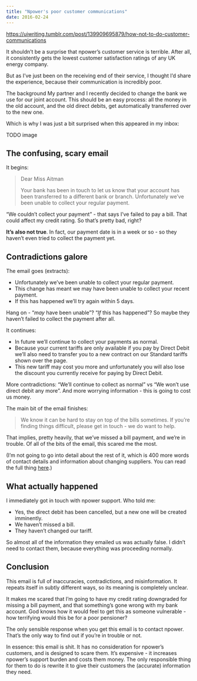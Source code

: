 ```yaml
---
title: "Npower's poor customer communications"
date: 2016-02-24
---
```


https://uiwriting.tumblr.com/post/139909695879/how-not-to-do-customer-communications

It shouldn’t be a surprise that npower’s customer service is terrible. After all, it consistently gets the lowest customer satisfaction ratings of any UK energy company. 

But as I’ve just been on the receiving end of their service, I thought I’d share the experience, because their communication is incredibly poor.

The background
My partner and I recently decided to change the bank we use for our joint account. This should be an easy process: all the money in the old account, and the old direct debits, get automatically transferred over to the new one.

Which is why I was just a bit surprised when this appeared in my inbox:

TODO image

## The confusing, scary email

It begins:

> Dear Miss Aitman
> 
> Your bank has been in touch to let us know that your account has been transferred to a different bank or branch. Unfortunately we’ve been unable to collect your regular payment.

“We couldn’t collect your payment” - that says I’ve failed to pay a bill. That could affect my credit rating. So that’s pretty bad, right? 

**It’s also not true**. In fact, our payment date is in a week or so - so they haven’t even tried to collect the payment yet.

## Contradictions galore

The email goes (extracts):

- Unfortunately we’ve been unable to collect your regular payment.
- This change has meant we may have been unable to collect your recent payment.
- If this has happened we’ll try again within 5 days.

Hang on - “*may* have been unable”? “*If* this has happened”? So maybe they haven’t failed to collect the payment after all.

It continues:

- In future we’ll continue to collect your payments as normal.
- Because your current tariffs are only available if you pay by Direct Debit we’ll also need to transfer you to a new contract on our Standard tariffs shown over the page. 
- This new tariff may cost you more and unfortunately you will also lose the discount you currently receive for paying by Direct Debit.

More contradictions: “We’ll continue to collect as normal” vs “We won’t use direct debit any more”. And more worrying information - this is going to cost us money.

The main bit of the email finishes:

> We know it can be hard to stay on top of the bills sometimes. If you’re finding things difficult, please get in touch - we do want to help.

That implies, pretty heavily, that we’ve missed a bill payment, and we’re in trouble. Of all of the bits of the email, this scared me the most. 

(I’m not going to go into detail about the rest of it, which is 400 more words of contact details and information about changing suppliers. You can read the full thing [here](https://gist.github.com/bethaitman/7440497f1b50705e6029).)

## What actually happened

I immediately got in touch with npower support. Who told me:

- Yes, the direct debit has been cancelled, but a new one will be created imminently.
- We haven’t missed a bill.
- They haven’t changed our tariff.

So almost all of the information they emailed us was actually false. I didn’t need to contact them, because everything was proceeding normally. 

## Conclusion

This email is full of inaccuracies, contradictions, and misinformation. It repeats itself in subtly different ways, so its meaning is completely unclear.

It makes me scared that I’m going to have my credit rating downgraded for missing a bill payment, and that something’s gone wrong with my bank account. God knows how it would feel to get this as someone vulnerable - how terrifying would this be for a poor pensioner?

The only sensible response when you get this email is to contact npower. That’s the only way to find out if you’re in trouble or not.

In essence: this email is shit. It has no consideration for npower’s customers, and is designed to scare them. It’s expensive - it increases npower’s support burden and costs them money. The only responsible thing for them to do is rewrite it to give their customers the (accurate) information they need. 